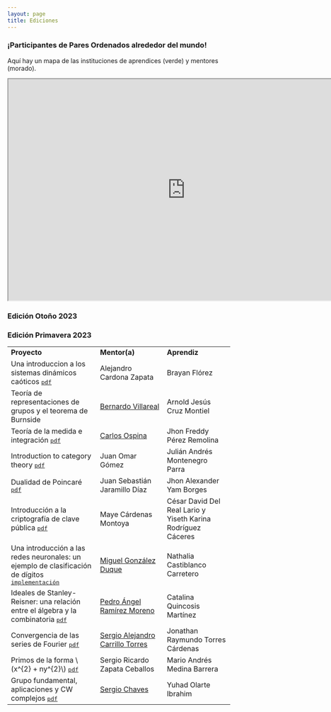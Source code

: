 ```yaml
---
layout: page
title: Ediciones
---
```


### ¡Participantes de Pares Ordenados alrededor del mundo! 

Aquí hay un mapa de las instituciones de aprendices (verde) y mentores (morado).

<div class="google-map">
<p align="center">
<iframe src="https://www.google.com/maps/d/u/3/embed?mid=10fk_iE0reDMM932k9EpuC34nK0z5z04&ehbc=2E312F" 
width="800" height="500"></iframe>
</p>
</div>

### Edición Otoño 2023

### Edición Primavera 2023
<p align="center">
<table style="width:100%">
  <tr>
    <td style="width:40%"><strong>Proyecto</strong></td>
    <td style="width:30%"><strong>Mentor(a)</strong></td>
    <td><strong>Aprendiz</strong></td>
  </tr>
  <tr>
    <td>Una introduccion a los sistemas dinámicos caóticos 
      <a href="{{ '/edicionP23/(Alejandro,BrayanF).pdf' | prepend: site.baseurl }}"><tt>pdf</tt></a>
    </td>
    <td>Alejandro Cardona Zapata</td>
    <td>Brayan Flórez</td>
  </tr>
  <tr>
    <td>Teoría de representaciones de grupos y el teorema de Burnside</td>
    <td><a href="https://www.matem.unam.mx/~villarreal/">Bernardo Villareal</a></td>
    <td>Arnold Jesús Cruz Montiel</td>
  </tr>
  <tr>
    <td>Teoría de la medida e integración 
      <a href="{{ '/edicionP23/(Carlos,Jhon Freddy).pdf' | prepend: site.baseurl }}"><tt>pdf</tt></a>
    </td>
    <td><a href="https://www.math.utah.edu/~ospina/">Carlos Ospina</a></td>
    <td>Jhon Freddy Pérez Remolina</td>
  </tr>
  <tr>
    <td>Introduction to category theory 
      <a href="{{ '/edicionP23/(Juan Omar,Julian Andres).pdf' | prepend: site.baseurl }}"><tt>pdf</tt></a>
    </td>
    <td>Juan Omar Gómez</td>
    <td>Julián Andrés Montenegro Parra</td>
  </tr>
  <tr>
    <td>Dualidad de Poincaré 
      <a href="{{ '/edicionP23/(Juan Sebastian,Jhon Alexander).pdf' | prepend: site.baseurl }}"><tt>pdf</tt></a>
    </td>
    <td>Juan Sebastián Jaramillo Díaz</td>
    <td>Jhon Alexander Yam Borges</td>
  </tr>
  <tr>
    <td>Introducción a la criptografía de clave pública 
      <a href="{{ '/edicionP23/(Maye,Cesar+Yiseth).pdf' | prepend: site.baseurl }}"><tt>pdf</tt></a>
    </td>
    <td>Maye Cárdenas Montoya</td>
    <td>César David Del Real Lario y Yiseth Karina Rodríguez Cáceres</td>
  </tr>
  <tr>
    <td>Una introducción a las redes neuronales: un ejemplo de clasificación de dígitos
      <a href="https://github.com/nathalia1128/pares_ordenados_2"><tt>implementación</tt></a>
    </td>
    <td><a href="https://www.miguelgondu.com/about/">Miguel González Duque</a></td>
    <td>Nathalia Castiblanco Carretero</td>
  </tr>
  <tr>
    <td>Ideales de Stanley-Reisner: una relación entre el álgebra y la combinatoria 
      <a href="{{ '/edicionP23/(Pedro,Catalina).pdf' | prepend: site.baseurl }}"><tt>pdf</tt></a>
    </td>
    <td><a href="https://sites.google.com/cimat.mx/pedro-ramirez-moreno/home-page">Pedro Ángel Ramírez Moreno</a></td>
    <td>Catalina Quincosis Martínez</td>
  </tr>
  <tr>
    <td>Convergencia de las series de Fourier 
      <a href="{{ '/edicionP23/(Sergio Alejandro,Jonathan Raymundo).pdf' | prepend: site.baseurl }}"><tt>pdf</tt></a>
    </td>
    <td><a href="https://sergiocarrillo3026.wixsite.com/scarrillomath">Sergio Alejandro Carrillo Torres</a></td>
    <td>Jonathan Raymundo Torres Cárdenas</td>
  </tr>
  <tr>
    <td>Primos de la forma \(x^{2} + ny^{2}\) 
      <a href="{{ '/edicionP23/(Sergio Ricardo,Mario Andres).pdf' | prepend: site.baseurl }}"><tt>pdf</tt></a>
    </td>
    <td>Sergio Ricardo Zapata Ceballos</td>
    <td>Mario Andrés Medina Barrera</td>
  </tr>
  <tr>
    <td>Grupo fundamental, aplicaciones y CW complejos 
      <a href="{{ '/edicionP23/(Sergio,Yuhad).pdf' | prepend: site.baseurl }}"><tt>pdf</tt></a>
    </td>
    <td><a href="https://schavesr.com/">Sergio Chaves</a></td>
    <td>Yuhad Olarte Ibrahim</td>
  </tr>
</table>
</p>

